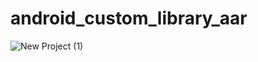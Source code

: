 # android_custom_library_aar

![New Project (1)](https://github.com/amirrahi29/android_custom_library_aar/assets/107117774/933c3052-f77e-4c92-8941-6946a56cb693)
